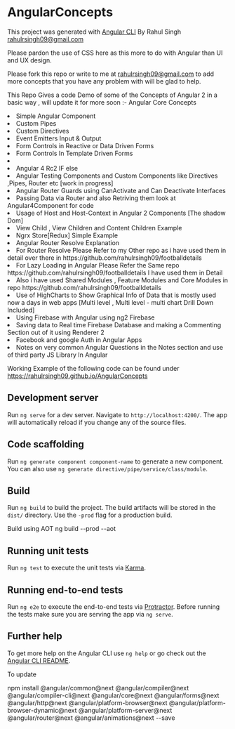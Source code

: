 # AngularConcepts

This project was generated with [Angular CLI](https://github.com/angular/angular-cli)
By Rahul Singh <rahulrsingh09@gmail.com>

Please pardon the use of CSS here as this more to do with Angular than UI and UX design.

Please fork this repo or write to me at rahulrsingh09@gmail.com to add more concepts that you have any problem with will be glad to help.

This Repo Gives a code Demo of some of the Concepts of Angular 2 in a basic way , will update it for more soon :- 
Angular Core Concepts

<li>Simple Angular  Component</li>
<li>Custom Pipes</li>
<li>Custom Directives</li>
<li>Event Emitters  Input & Output</li>
<li>Form Controls in Reactive or Data Driven Forms </li>
<li>Form Controls In Template Driven Forms</li>
<li><Example of Http Module how to create a service in angular and error handling in Services/li>
<li>Angular 4 Rc2 IF else</li>
<li>Angular Testing Components and Custom Components like Directives ,Pipes, Router etc [work in progress] </li>
<li>Angular Router Guards using CanActivate and Can Deactivate Interfaces</li>
<li>Passing Data via Router and also Retriving them look at Angular4Component for code</li>
<li>Usage of Host and Host-Context in Angular 2 Components [The shadow Dom]</li>
<li>View Child , View Children and Content Children Example</li>
<li>Ngrx Store[Redux] Simple Example</li>
<li>Angular Router Resolve Explanation</li>
<li>For Router Resolve Please Refer to my Other repo as i have used them in detail over there in https://github.com/rahulrsingh09/footballdetails</li>
<li>For Lazy Loading in Angular Please Refer the Same repo https://github.com/rahulrsingh09/footballdetails I have used them in Detail</li>
<li>Also i have used Shared Modules , Feature Modules and Core Modules in repo https://github.com/rahulrsingh09/footballdetails </li>
<li>Use of HighCharts to Show Graphical Info of Data that is mostly used now a days in web apps [Multi level , Multi level - multi chart  Drill Down Included]</li>
<li>Using Firebase with Angular using ng2 Firebase</li>
<li>Saving data to Real time Firebase Database and making a Commenting Section out of it using Renderer 2</li>
<li>Facebook and google Auth in Angular Apps</li>
<li>Notes on very common Angular Questions in the Notes section and use of third party JS Library In Angular</li>

Working Example of the following code can be found under 
https://rahulrsingh09.github.io/AngularConcepts


## Development server
Run `ng serve` for a dev server. Navigate to `http://localhost:4200/`. The app will automatically reload if you change any of the source files.

## Code scaffolding

Run `ng generate component component-name` to generate a new component. You can also use `ng generate directive/pipe/service/class/module`.

## Build

Run `ng build` to build the project. The build artifacts will be stored in the `dist/` directory. Use the `-prod` flag for a production build.

Build using AOT  ng build --prod --aot

## Running unit tests

Run `ng test` to execute the unit tests via [Karma](https://karma-runner.github.io).

## Running end-to-end tests

Run `ng e2e` to execute the end-to-end tests via [Protractor](http://www.protractortest.org/).
Before running the tests make sure you are serving the app via `ng serve`.

## Further help

To get more help on the Angular CLI use `ng help` or go check out the [Angular CLI README](https://github.com/angular/angular-cli/blob/master/README.md).


To update

npm install @angular/common@next @angular/compiler@next @angular/compiler-cli@next @angular/core@next @angular/forms@next @angular/http@next @angular/platform-browser@next @angular/platform-browser-dynamic@next @angular/platform-server@next @angular/router@next @angular/animations@next --save
